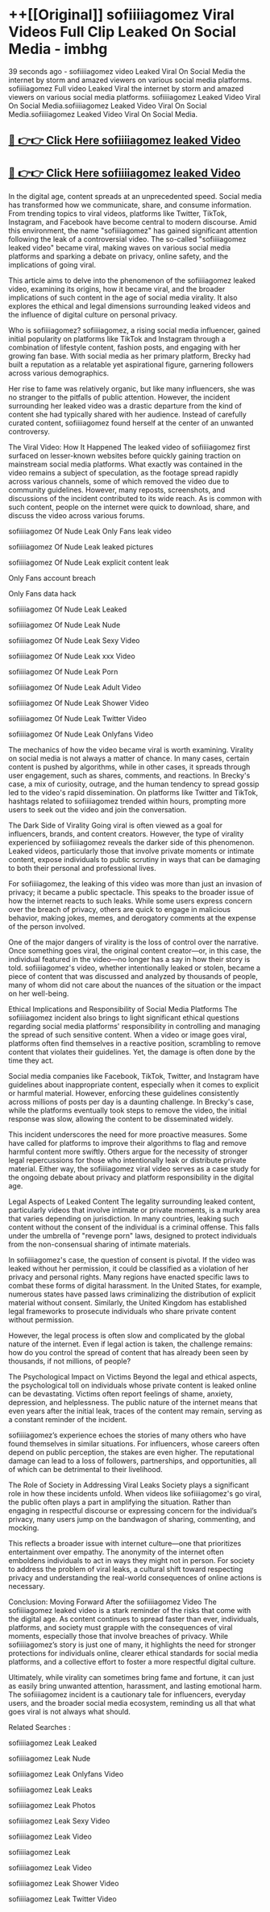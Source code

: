 # ++[[Original]] sofiiiiagomez Viral Videos Full Clip Leaked On Social Media - imbhg<br>

39 seconds ago - sofiiiiagomez video Leaked Viral On Social Media the internet by storm and amazed viewers on various social media platforms.
sofiiiiagomez Full video Leaked Viral the internet by storm and amazed viewers on various social media platforms. sofiiiiagomez Leaked Video Viral On Social Media.sofiiiiagomez Leaked Video Viral On Social Media.sofiiiiagomez Leaked Video Viral On Social Media.<br>


## [🔴 👉👉 Click Here sofiiiiagomez leaked Video ](https://onlyclips.site?title=sofiiiiagomez&ref=git)

## [🔴 👉👉 Click Here sofiiiiagomez leaked Video ](https://onlyclips.site?title=sofiiiiagomez&ref=git)

In the digital age, content spreads at an unprecedented speed. Social media has transformed how we communicate, share, and consume information. From trending topics to viral videos, platforms like Twitter, TikTok, Instagram, and Facebook have become central to modern discourse. Amid this environment, the name "sofiiiiagomez" has gained significant attention following the leak of a controversial video. The so-called "sofiiiiagomez leaked video" became viral, making waves on various social media platforms and sparking a debate on privacy, online safety, and the implications of going viral.

This article aims to delve into the phenomenon of the sofiiiiagomez leaked video, examining its origins, how it became viral, and the broader implications of such content in the age of social media virality. It also explores the ethical and legal dimensions surrounding leaked videos and the influence of digital culture on personal privacy.

Who is sofiiiiagomez?
sofiiiiagomez, a rising social media influencer, gained initial popularity on platforms like TikTok and Instagram through a combination of lifestyle content, fashion posts, and engaging with her growing fan base. With social media as her primary platform, Brecky had built a reputation as a relatable yet aspirational figure, garnering followers across various demographics.

Her rise to fame was relatively organic, but like many influencers, she was no stranger to the pitfalls of public attention. However, the incident surrounding her leaked video was a drastic departure from the kind of content she had typically shared with her audience. Instead of carefully curated content, sofiiiiagomez found herself at the center of an unwanted controversy.

The Viral Video: How It Happened
The leaked video of sofiiiiagomez first surfaced on lesser-known websites before quickly gaining traction on mainstream social media platforms. What exactly was contained in the video remains a subject of speculation, as the footage spread rapidly across various channels, some of which removed the video due to community guidelines. However, many reposts, screenshots, and discussions of the incident contributed to its wide reach. As is common with such content, people on the internet were quick to download, share, and discuss the video across various forums.

sofiiiiagomez Of Nude Leak Only Fans leak video

sofiiiiagomez Of Nude Leak leaked pictures

sofiiiiagomez Of Nude Leak explicit content leak

Only Fans account breach

Only Fans data hack

sofiiiiagomez Of Nude Leak Leaked

sofiiiiagomez Of Nude Leak Nude

sofiiiiagomez Of Nude Leak Sexy Video

sofiiiiagomez Of Nude Leak xxx Video

sofiiiiagomez Of Nude Leak Porn

sofiiiiagomez Of Nude Leak Adult Video

sofiiiiagomez Of Nude Leak Shower Video

sofiiiiagomez Of Nude Leak Twitter Video

sofiiiiagomez Of Nude Leak Onlyfans Video

The mechanics of how the video became viral is worth examining. Virality on social media is not always a matter of chance. In many cases, certain content is pushed by algorithms, while in other cases, it spreads through user engagement, such as shares, comments, and reactions. In Brecky's case, a mix of curiosity, outrage, and the human tendency to spread gossip led to the video's rapid dissemination. On platforms like Twitter and TikTok, hashtags related to sofiiiiagomez trended within hours, prompting more users to seek out the video and join the conversation.

The Dark Side of Virality
Going viral is often viewed as a goal for influencers, brands, and content creators. However, the type of virality experienced by sofiiiiagomez reveals the darker side of this phenomenon. Leaked videos, particularly those that involve private moments or intimate content, expose individuals to public scrutiny in ways that can be damaging to both their personal and professional lives.

For sofiiiiagomez, the leaking of this video was more than just an invasion of privacy; it became a public spectacle. This speaks to the broader issue of how the internet reacts to such leaks. While some users express concern over the breach of privacy, others are quick to engage in malicious behavior, making jokes, memes, and derogatory comments at the expense of the person involved.

One of the major dangers of virality is the loss of control over the narrative. Once something goes viral, the original content creator—or, in this case, the individual featured in the video—no longer has a say in how their story is told. sofiiiiagomez's video, whether intentionally leaked or stolen, became a piece of content that was discussed and analyzed by thousands of people, many of whom did not care about the nuances of the situation or the impact on her well-being.

Ethical Implications and Responsibility of Social Media Platforms
The sofiiiiagomez incident also brings to light significant ethical questions regarding social media platforms' responsibility in controlling and managing the spread of such sensitive content. When a video or image goes viral, platforms often find themselves in a reactive position, scrambling to remove content that violates their guidelines. Yet, the damage is often done by the time they act.

Social media companies like Facebook, TikTok, Twitter, and Instagram have guidelines about inappropriate content, especially when it comes to explicit or harmful material. However, enforcing these guidelines consistently across millions of posts per day is a daunting challenge. In Brecky's case, while the platforms eventually took steps to remove the video, the initial response was slow, allowing the content to be disseminated widely.

This incident underscores the need for more proactive measures. Some have called for platforms to improve their algorithms to flag and remove harmful content more swiftly. Others argue for the necessity of stronger legal repercussions for those who intentionally leak or distribute private material. Either way, the sofiiiiagomez viral video serves as a case study for the ongoing debate about privacy and platform responsibility in the digital age.

Legal Aspects of Leaked Content
The legality surrounding leaked content, particularly videos that involve intimate or private moments, is a murky area that varies depending on jurisdiction. In many countries, leaking such content without the consent of the individual is a criminal offense. This falls under the umbrella of "revenge porn" laws, designed to protect individuals from the non-consensual sharing of intimate materials.

In sofiiiiagomez's case, the question of consent is pivotal. If the video was leaked without her permission, it could be classified as a violation of her privacy and personal rights. Many regions have enacted specific laws to combat these forms of digital harassment. In the United States, for example, numerous states have passed laws criminalizing the distribution of explicit material without consent. Similarly, the United Kingdom has established legal frameworks to prosecute individuals who share private content without permission.

However, the legal process is often slow and complicated by the global nature of the internet. Even if legal action is taken, the challenge remains: how do you control the spread of content that has already been seen by thousands, if not millions, of people?

The Psychological Impact on Victims
Beyond the legal and ethical aspects, the psychological toll on individuals whose private content is leaked online can be devastating. Victims often report feelings of shame, anxiety, depression, and helplessness. The public nature of the internet means that even years after the initial leak, traces of the content may remain, serving as a constant reminder of the incident.

sofiiiiagomez’s experience echoes the stories of many others who have found themselves in similar situations. For influencers, whose careers often depend on public perception, the stakes are even higher. The reputational damage can lead to a loss of followers, partnerships, and opportunities, all of which can be detrimental to their livelihood.

The Role of Society in Addressing Viral Leaks
Society plays a significant role in how these incidents unfold. When videos like sofiiiiagomez's go viral, the public often plays a part in amplifying the situation. Rather than engaging in respectful discourse or expressing concern for the individual’s privacy, many users jump on the bandwagon of sharing, commenting, and mocking.

This reflects a broader issue with internet culture—one that prioritizes entertainment over empathy. The anonymity of the internet often emboldens individuals to act in ways they might not in person. For society to address the problem of viral leaks, a cultural shift toward respecting privacy and understanding the real-world consequences of online actions is necessary.

Conclusion: Moving Forward After the sofiiiiagomez Video
The sofiiiiagomez leaked video is a stark reminder of the risks that come with the digital age. As content continues to spread faster than ever, individuals, platforms, and society must grapple with the consequences of viral moments, especially those that involve breaches of privacy. While sofiiiiagomez’s story is just one of many, it highlights the need for stronger protections for individuals online, clearer ethical standards for social media platforms, and a collective effort to foster a more respectful digital culture.

Ultimately, while virality can sometimes bring fame and fortune, it can just as easily bring unwanted attention, harassment, and lasting emotional harm. The sofiiiiagomez incident is a cautionary tale for influencers, everyday users, and the broader social media ecosystem, reminding us all that what goes viral is not always what should.

Related Searches :

sofiiiiagomez Leak Leaked

sofiiiiagomez Leak Nude

sofiiiiagomez Leak Onlyfans Video

sofiiiiagomez Leak Leaks

sofiiiiagomez Leak Photos

sofiiiiagomez Leak Sexy Video

sofiiiiagomez Leak Video

sofiiiiagomez Leak

sofiiiiagomez Leak Video

sofiiiiagomez Leak Shower Video

sofiiiiagomez Leak Twitter Video

